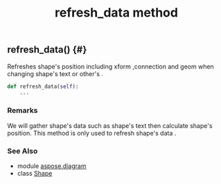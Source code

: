 ﻿---
title: refresh_data method
second_title: Aspose.Diagram for Python via .NET API References
description: 
type: docs
weight: 200
url: /python-net/aspose.diagram/shape/refresh_data/
is_root: false
---

## refresh_data() {#}

Refreshes shape's position including xform ,connection and geom when changing shape's text or other's .



```python
def refresh_data(self):
    ...
```


### Remarks

We will gather shape's data such as shape's text then calculate shape's position.
This method is only used to refresh shape's data .


### See Also
* module [aspose.diagram](../../)
* class [Shape](/diagram/python-net/aspose.diagram/shape)
